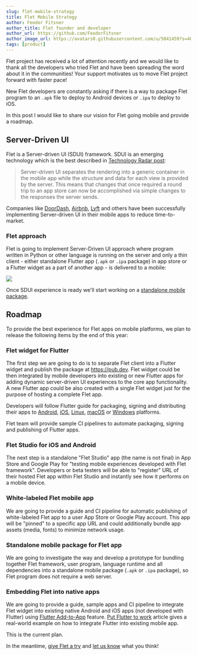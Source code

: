 ```yaml
---
slug: flet-mobile-strategy
title: Flet Mobile Strategy
author: Feodor Fitsner
author_title: Flet founder and developer
author_url: https://github.com/FeodorFitsner
author_image_url: https://avatars0.githubusercontent.com/u/5041459?s=400&v=4
tags: [product]
---
```


Flet project has received a lot of attention recently and we would like to thank all the developers who tried Flet and have been spreading the word about it in the communities! Your support motivates us to move Flet project forward with faster pace!

New Flet developers are constantly asking if there is a way to package Flet program to an `.apk` file to deploy to Android devices or `.ipa` to deploy to iOS.

In this post I would like to share our vision for Flet going mobile and provide a roadmap.

## Server-Driven UI

Flet is a Server-driven UI (SDUI) framework. SDUI is an emerging technology which is the best described in [Technology Radar post](https://www.thoughtworks.com/en-ca/radar/techniques/server-driven-ui):

> Server-driven UI separates the rendering into a generic container in the mobile app while the structure and data for each view is provided by the server. This means that changes that once required a round trip to an app store can now be accomplished via simple changes to the responses the server sends.

Companies like [DoorDash](https://doordash.engineering/2021/08/24/improving-development-velocity-with-generic-server-driven-ui-components/), [Airbnb](https://medium.com/airbnb-engineering/a-deep-dive-into-airbnbs-server-driven-ui-system-842244c5f5), [Lyft](https://podcasts.apple.com/us/podcast/server-driven-ui-with-kevin-fang-jeff-hurray/id1453587931?i=1000509742062) and others have been successfully implementing Server-driven UI in their mobile apps to reduce time-to-market.

### Flet approach

Flet is going to implement Server-Driven UI approach where program written in Python or other language is running on the server and only a thin client - either standalone Flutter app (`.apk` or `.ipa` package) in app store or a Flutter widget as a part of another app - is delivered to a mobile:

<img src="/img/docs/getting-started/flet-highlevel-diagram.svg" className="screenshot-100" />

Once SDUI experience is ready we'll start working on a [standalone mobile package](#standalone-mobile-package-for-flet-app).

## Roadmap

To provide the best experience for Flet apps on mobile platforms, we plan to release the following items by the end of this year:

### Flet widget for Flutter

The first step we are going to do is to separate Flet client into a Flutter widget and publish the package at https://pub.dev.
Flet widget could be then integrated by mobile developers into existing or new Flutter apps for adding dynamic server-driven UI experiences to the core app functionality. A new Flutter app could be also created with a single Flet widget just for the purpose of hosting a complete Flet app.

Developers will follow Flutter guide for packaging, signing and distributing their apps to [Android](https://docs.flutter.dev/deployment/android), [iOS](https://docs.flutter.dev/deployment/ios), [Linux](https://docs.flutter.dev/deployment/linux), [macOS](https://docs.flutter.dev/deployment/macos) or [Windows](https://docs.flutter.dev/deployment/windows) platforms.

Flet team will provide sample CI pipelines to automate packaging, signing and publishing of Flutter apps.

### Flet Studio for iOS and Android

The next step is a standalone "Flet Studio" app (the name is not final) in App Store and Google Play for "testing mobile experiences developed with Flet framework". Developers or beta testers will be able to "register" URL of their hosted Flet app within Flet Studio and instantly see how it performs on a mobile device.

### White-labeled Flet mobile app

We are going to provide a guide and CI pipeline for automatic publishing of white-labeled Flet app to a user App Store or Google Play account. This app will be "pinned" to a specific app URL and could additionally bundle app assets (media, fonts) to minimize network usage.

### Standalone mobile package for Flet app

We are going to investigate the way and develop a prototype for bundling together Flet framework, user program, language runtime and all dependencies into a standalone mobile package (`.apk` or `.ipa` package), so Flet program does not require a web server.

### Embedding Flet into native apps
 
We are going to provide a guide, sample apps and CI pipeline to integrate Flet widget into existing native Android and iOS apps (not developed with Flutter) using [Flutter Add-to-App](https://docs.flutter.dev/development/add-to-app) feature. [Put Flutter to work](https://medium.com/flutter/put-flutter-to-work-95f5fdcc592e) article gives a real-world example on how to integrate Flutter into existing mobile app.

This is the current plan.

In the meantime, [give Flet a try](/docs) and [let us know](https://discord.gg/dzWXP8SHG8) what you think!